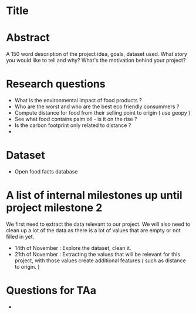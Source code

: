 # Title

# Abstract
A 150 word description of the project idea, goals, dataset used. What story you would like to tell and why? What's the motivation behind your project?

# Research questions
- What is the environmental impact of food products ? 
- Who are the worst and who are the best eco friendly consummers ? 
- Compute distance for food from their selling point to origin ( use geopy ) 
- See what food contains palm oil - is it on the rise ? 
- Is the carbon footprint only related to distance ? 
- 
# Dataset
- Open food facts database


# A list of internal milestones up until project milestone 2
We first need to extract the data relevant to our project. We will also need to clean up a lot of the data as there is a lot of values that are empty or not filled in yet. 

- 14th of November : Explore the dataset, clean it. 
- 21th of November : Extracting the values that will be relevant for this project, with those values create additional features ( such as distance to origin. ) 

# Questions for TAa
- 
